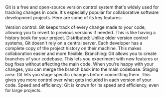 Git is a free and open-source version control system that's widely used for tracking changes in code. It's especially popular for collaborative software development projects. Here are some of its key features:

Version control: Git keeps track of every change made to your code, allowing you to revert to previous versions if needed. This is like having a history book for your project.
Distributed: Unlike older version control systems, Git doesn't rely on a central server. Each developer has a complete copy of the project history on their machine. This makes collaboration easier and more flexible.
Branching: Git allows you to create branches of your codebase. This lets you experiment with new features or bug fixes without affecting the main code. When you're happy with your changes, you can merge the branch back into the main codebase.
Staging area: Git lets you stage specific changes before committing them. This gives you more control over what gets included in each version of your code.
Speed and efficiency: Git is known for its speed and efficiency, even for large projects.